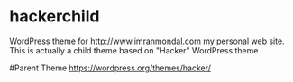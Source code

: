 # hackerchild
WordPress theme for http://www.imranmondal.com my personal web site. This is actually a child theme based on "Hacker" WordPress theme

#Parent Theme
https://wordpress.org/themes/hacker/
